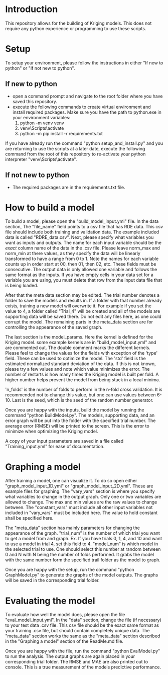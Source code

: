 # Introduction
This repository allows for the building of Kriging models. This does not require any
python experience or programming to use these scripts.

# Setup
To setup your environment, please follow the instructions in either "If new to python" or
"If not new to python".

## If new to python

- open a command prompt and navigate to the root folder where you have saved this repository.
- execute the following commands to create virtual environment
	and install required packages. Make sure you have the path to python.exe in your 
	environment variables:
	1. python -m venv venv
	2. venv\Scripts\activate
	3. python -m pip install -r requirements.txt

If you have already run the command "python setup_and_install.py" and you are returning 
to use the scripts at a later date, execute the following command from the root of this
repository to re-activate your python interpreter "venv\Scripts\activate".

## If not new to python
- The required packages are in the requirements.txt file.

# How to build a model
To build a model, please open the "build_model_input.yml" file. In the data section,
The "file_name" field points to a csv file that has RDE data. This csv file should 
include both training and validation data. The example included data is called
"RDRE_data.csv". 
Next, please specify what variables you want as inputs and outputs. The name for each
input variable should be the *exact* column name of the data in the .csv file. Please
leave norm_max and norm_min at there values, as they specify the data will be linearly
transformed to have a range from 0 to 1. Note the names for each variable counts up
in order start at 00, then 01, then 02, etc. These fields must be consecutive. The output
data is only allowed one variable and follows the same format as the inputs.
If you have empty cells in your data set for a variable you are using, you must delete
that row from the input data file that is being loaded.

After that the meta data section may be edited. The trial number denotes a folder to save 
the models and results in. If a folder with that number already exists, training a new 
model will overwrite it. For example if you set the value to 4, a folder called
"Trial_4" will be created and all of the models are supporting data will be saved
there. Do not edit any files here, as one could corrupt the model.
The remaining parts in the meta_data section are for controlling the appearance of the
saved graph.

The last section is the model_params. Here the kernel is defined for the Kriging model.
some example kernels are in "build_model_input.yml" and are commented out. The double
comment marks the different kernels. Please feel to change the values for the fields 
with exception of the 'type' field. These can be used to optimize the model. The 
'std' field is the estimated normalized standard deviation of the data. If this is not
known, please try a few values and note which value minimizes the error. The number of
restarts is how many times the Kriging model is built per fold. A higher number helps
prevent the model from being stuck in a local minima. 

'n_folds' is the number of folds to perform in the n-fold cross validation. It is 
recommended not to change this value, but one can use values between 6-10. Last is the
seed, which is the seed of the random number generator.

Once you are happy with the inputs, build the model by running the command 
"python BuildModel.py". The models, supporting data, and an error graph will be put into
the folder with the specified trial number. The average error (RMSE) will be printed
to the screen. This is the error to minimize when optimizing the Kriging model.

A copy of your input parameters are saved in a file called "Training_input.yml"
for ease of documentation.

# Graphing a model
After training a model, one can visualize it. To do so open either "graph_model_input_1D.yml"
or "graph_model_input_2D.yml". These are example files for graphing. The "vary_vars" section
is where you specify what variables to change in the output graph. Only one or two variables
are allowed to change. The max and min values are the raw values to change between. The
"constant_vars" must include all other input variables not included in "vary_vars" must
be included here. The value to hold constant shall be specified here.

The "meta_data" section has mainly parameters for changing the appearance of the graph. 
"trial_num" is the number of which trial you want to get a model from and graph. Ex.
If you have trials 0, 1, 4, and 10 and want to use a model in trial 4, set this field
to 4. "model_num" is which model in the selected trial to use. One should select this 
number at random between 0 and N with N being the number of folds performed. It grabs
the model with the same number form the specified trail folder as the model to graph.

Once you are happy with the setup, run the command "python GraphModel.py" to generate
the graphs of the model outputs. The graphs will be saved in the corresponding trial
folder.

# Evaluating the model
To evaluate how well the model does, please open the file "eval_model_input.yml".
In the "data" section, change the file (if necessary) to your test data .csv file.
This csv file should be the exact same format as your training .csv file, but should
contain completely unique data. The "meta_data" section works the same as the 
"meta_data" section described in the "Graphing a model" section of the ReadMe.md file.

Once you are happy with the file, run the command "python EvalModel.py" to run the 
analysis. The output graphs are again placed in your corresponding trial folder. The
RMSE and MAE are also printed out to console. This is a true measurement of the models
predictive performance.

